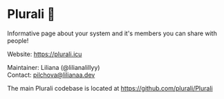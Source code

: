 # Plurali 🌠

Informative page about your system and it's members you can share with people!

Website: https://plurali.icu

Maintainer: Liliana (@lilianalillyy)<br/>
Contact: pilchova@lilianaa.dev

The main Plurali codebase is located at https://github.com/plurali/Plurali
